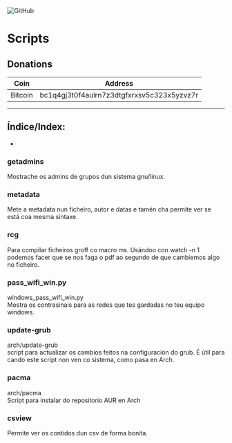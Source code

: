 ![GitHub](https://img.shields.io/github/license/ran-n/scripts.svg)
# Scripts

## Donations
| Coin      | Address                                       |
| ----      | -------                                       |
| Bitcoin   | bc1q4gj3t0f4aulrn7z3dtgfxrxsv5c323x5yzvz7r    |

----

## Índice/Index:
* [](README.md#getadmins)

### getadmins
Mostrache os admins de grupos dun sistema gnu/linux.

### metadata
Mete a metadata nun ficheiro, autor e datas e tamén cha permite ver se está coa mesma sintaxe.

### rcg
Para compilar ficheiros groff co macro ms. Usándoo con watch -n 1 podemos facer que se nos faga o pdf ao segundo de que cambiemos algo no ficheiro.

### pass\_wifi\_win.py
windows\_pass\_wifi\_win.py  
Mostra os contrasinais para as redes que tes gardadas no teu equipo windows.

### update-grub
arch/update-grub  
script para actualizar os cambios feitos na configuración do grub. É útil para cando este script non ven co sistema, como pasa en Arch.

### pacma
arch/pacma  
Script para instalar do repositorio AUR en Arch

### csview
Permite ver os contidos dun csv de forma bonita.

